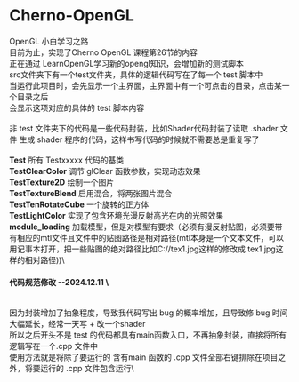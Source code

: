 # Cherno-OpenGL
OpenGL 小白学习之路\
目前为止，实现了Cherno OpenGL 课程第26节的内容\
正在通过 LearnOpenGL学习新的opengl知识，会增加新的测试脚本\
src文件夹下有一个test文件夹，具体的逻辑代码写在了每一个 test 脚本中\
当运行此项目时，会先显示一个主界面，主界面中有一个可点击的目录，点击某一个目录之后\
会显示这项对应的具体的 test 脚本内容\
\
非 test 文件夹下的代码是一些代码封装，比如Shader代码封装了读取 .shader 文件
生成 shader 程序的代码，这样书写代码的时候就不需要总是重复写了\
\
**Test** 所有 Testxxxxx 代码的基类\
**TestClearColor** 调节 glClear 函数参数，实现动态效果\
**TestTexture2D** 绘制一个图片\
**TestTextureBlend** 启用混合，将两张图片混合\
**TestTenRotateCube** 一个旋转的正方体\
**TestLightColor** 实现了包含环境光漫反射高光在内的光照效果\
**module_loading** 加载模型，但是对模型有要求（必须有漫反射贴图，必须要带有相应的mtl文件且文件中的贴图路径是相对路径(mtl本身是一个文本文件，可以用记事本打开，把一些贴图的绝对路径比如C://tex1.jpg这样的修改成 tex1.jpg这样的相对路径))\
#### 代码规范修改 --2024.12.11  \
\
因为封装增加了抽象程度，导致我代码写出 bug 的概率增加，且导致修 bug 时间大幅延长，经常一天写 + 改一个shader \
所以之后开头不是 test 的代码都具有main函数入口，不再抽象封装，直接将所有逻辑写在一个.cpp 文件中\
使用方法就是将除了要运行的 含有main 函数的 .cpp 文件全部右键排除在项目之外，将要运行的 .cpp 文件包含运行\


